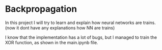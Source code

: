 # Backpropagation
In this project I will try to learn and explain how neural networks are trains. (now it dont have any explanations how NN are trains)


I know that the implementation has a lot of bugs, but I managed to train the XOR function, as shown in the main.ipynb file.
